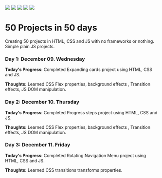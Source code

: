 <!-- Adding Badges -->

![](https://img.shields.io/github/issues/Prasathdv/100daysofcode_Python?style=flat&logo=appveyor)
![](https://img.shields.io/github/forks/Prasathdv/100daysofcode_Python?style=flat&logo=appveyor)
![](https://img.shields.io/github/stars/Prasathdv/100daysofcode_Python?style=flat&logo=appveyor)
![](https://img.shields.io/github/license/Prasathdv/100daysofcode_Python?style=flat&logo=appveyor)
![](https://img.shields.io/twitter/url?url=https%3A%2F%2Fgithub.com%2FPrasathdv%2F100daysofcode_Python?style=flat&logo=appveyor)

# 50 Projects in 50 days

Creating 50 projects in HTML, CSS and JS with no frameworks or nothing. Simple plain JS projects.

### Day 1: December 09. Wednesday

**Today's Progress**: Completed Expanding cards project using HTML, CSS and JS.

**Thoughts:** Learned CSS Flex properties, background effects , Transition effects, JS DOM manipulation.

### Day 2: December 10. Thursday

**Today's Progress**: Completed Progress steps project using HTML, CSS and JS.

**Thoughts:** Learned CSS Flex properties, background effects , Transition effects, JS DOM manipulation.

### Day 3: December 11. Friday

**Today's Progress**: Completed Rotating Navigation Menu project using HTML, CSS and JS.

**Thoughts:** Learned CSS transitions transforms properties.
